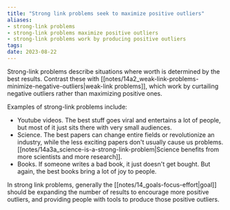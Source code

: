```yaml
---
title: "Strong link problems seek to maximize positive outliers"
aliases:
- strong-link problems
- strong-link problems maximize positive outliers
- strong-link problems work by producing positive outliers
tags:
date: 2023-08-22
---
```


Strong-link problems describe situations where worth is determined by the best results. Contrast these with [[notes/14a2_weak-link-problems-minimize-negative-outliers|weak-link problems]], which work by curtailing negative outliers rather than maximizing positive ones.

Examples of strong-link problems include:
- Youtube videos. The best stuff goes viral and entertains a lot of people, but most of it just sits there with very small audiences.
- Science. The best papers can change entire fields or revolutionize an industry, while the less exciting papers don't usually cause us problems. [[notes/14a3a_science-is-a-strong-link-problem|Science benefits from more scientists and more research]].
- Books. If someone writes a bad book, it just doesn't get bought. But again, the best books bring a lot of joy to people.

In strong link problems, generally the [[notes/14_goals-focus-effort|goal]] should be expanding the number of results to encourage more positive outliers, and providing people with tools to produce those positive outliers.